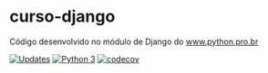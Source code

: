 # curso-django
Código desenvolvido no módulo de Django do www.python.pro.br

[![Updates](https://pyup.io/repos/github/JPS-TechEad/curso-django/shield.svg)](https://pyup.io/repos/github/JPS-TechEad/curso-django/)
[![Python 3](https://pyup.io/repos/github/JPS-TechEad/curso-django/python-3-shield.svg)](https://pyup.io/repos/github/JPS-TechEad/curso-django/)
[![codecov](https://codecov.io/gh/JPS-TechEad/curso-django/branch/main/graph/badge.svg?token=Q6ELY63QLH)](https://codecov.io/gh/JPS-TechEad/curso-django)